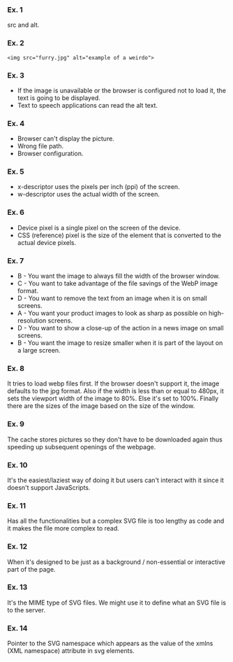 ### Ex. 1
src and alt.


### Ex. 2
```
<img src="furry.jpg" alt="example of a weirdo">
```

### Ex. 3
- If the image is unavailable or the browser is configured not to load it, the text is going to be displayed.
- Text to speech applications can read the alt text.


### Ex. 4
- Browser can't display the picture.
- Wrong file path.
- Browser configuration.


### Ex. 5
- x-descriptor uses the pixels per inch (ppi) of the screen.
- w-descriptor uses the actual width of the screen.


### Ex. 6
- Device pixel is a single pixel on the screen of the device.
- CSS (reference) pixel is the size of the element that is converted to the actual device pixels.


### Ex. 7
- B - You want the image to always fill the width of the browser window.
- C - You want to take advantage of the file savings of the WebP image format.
- D - You want to remove the text from an image when it is on small screens.
- A - You want your product images to look as sharp as possible on high-resolution screens.
- D - You want to show a close-up of the action in a news image on small screens.
- B - You want the image to resize smaller when it is part of the layout on a large screen.


### Ex. 8
It tries to load webp files first. If the browser doesn't support it, the image defaults to the jpg 
format. Also if the width is less than or equal to 480px, it sets the viewport width of the image
to 80%. Else it's set to 100%. Finally there are the sizes of the image based on the size of the window.


### Ex. 9
The cache stores pictures so they don't have to be downloaded again thus speeding up subsequent
openings of the webpage.


### Ex. 10
It's the easiest/laziest way of doing it but users can't interact with it since it doesn't support
JavaScripts.


### Ex. 11
Has all the functionalities but a complex SVG file is too lengthy as code and it makes the file more 
complex to read.


### Ex. 12
When it's designed to be just as a background / non-essential or interactive part of the page.


### Ex. 13
It's the MIME type of SVG files. We might use it to define what an SVG file is to the server.


### Ex. 14
Pointer to the SVG namespace which appears as the value of the xmlns (XML namespace) attribute in svg
elements.
